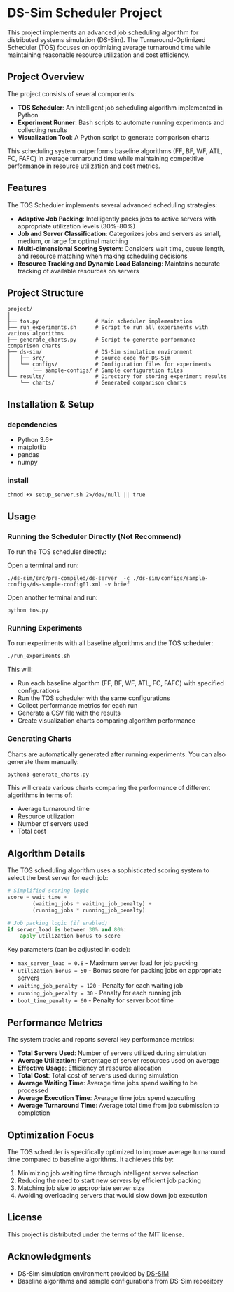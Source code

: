 # DS-Sim Scheduler Project

This project implements an advanced job scheduling algorithm for distributed systems simulation (DS-Sim). The Turnaround-Optimized Scheduler (TOS) focuses on optimizing average turnaround time while maintaining reasonable resource utilization and cost efficiency.

## Project Overview

The project consists of several components:
- **TOS Scheduler**: An intelligent job scheduling algorithm implemented in Python
- **Experiment Runner**: Bash scripts to automate running experiments and collecting results
- **Visualization Tool**: A Python script to generate comparison charts

This scheduling system outperforms baseline algorithms (FF, BF, WF, ATL, FC, FAFC) in average turnaround time while maintaining competitive performance in resource utilization and cost metrics.

## Features

The TOS Scheduler implements several advanced scheduling strategies:

- **Adaptive Job Packing**: Intelligently packs jobs to active servers with appropriate utilization levels (30%-80%)
- **Job and Server Classification**: Categorizes jobs and servers as small, medium, or large for optimal matching
- **Multi-dimensional Scoring System**: Considers wait time, queue length, and resource matching when making scheduling decisions
- **Resource Tracking and Dynamic Load Balancing**: Maintains accurate tracking of available resources on servers

## Project Structure

```
project/
│
├── tos.py                  # Main scheduler implementation
├── run_experiments.sh      # Script to run all experiments with various algorithms
├── generate_charts.py      # Script to generate performance comparison charts
├── ds-sim/                 # DS-Sim simulation environment
│   ├── src/                # Source code for DS-Sim
│   └── configs/            # Configuration files for experiments
│       └── sample-configs/ # Sample configuration files
└── results/                # Directory for storing experiment results
    └── charts/             # Generated comparison charts
```

## Installation & Setup

### dependencies

- Python 3.6+
- matplotlib
- pandas
- numpy

### install
```
chmod +x setup_server.sh 2>/dev/null || true
```
## Usage

### Running the Scheduler Directly (Not Recommend)

To run the TOS scheduler directly:

Open a terminal and run:

```
./ds-sim/src/pre-compiled/ds-server  -c ./ds-sim/configs/sample-configs/ds-sample-config01.xml -v brief
```

Open another terminal and run:
```
python tos.py
```

### Running Experiments

To run experiments with all baseline algorithms and the TOS scheduler:

```bash
./run_experiments.sh
```

This will:
- Run each baseline algorithm (FF, BF, WF, ATL, FC, FAFC) with specified configurations
- Run the TOS scheduler with the same configurations
- Collect performance metrics for each run
- Generate a CSV file with the results
- Create visualization charts comparing algorithm performance

### Generating Charts

Charts are automatically generated after running experiments. You can also generate them manually:

```bash
python3 generate_charts.py
```

This will create various charts comparing the performance of different algorithms in terms of:
- Average turnaround time
- Resource utilization
- Number of servers used
- Total cost

## Algorithm Details

The TOS scheduling algorithm uses a sophisticated scoring system to select the best server for each job:

```python
# Simplified scoring logic
score = wait_time + 
        (waiting_jobs * waiting_job_penalty) + 
        (running_jobs * running_job_penalty)

# Job packing logic (if enabled)
if server_load is between 30% and 80%:
    apply utilization bonus to score
```

Key parameters (can be adjusted in code):
- `max_server_load = 0.8` - Maximum server load for job packing
- `utilization_bonus = 50` - Bonus score for packing jobs on appropriate servers
- `waiting_job_penalty = 120` - Penalty for each waiting job
- `running_job_penalty = 30` - Penalty for each running job
- `boot_time_penalty = 60` - Penalty for server boot time

## Performance Metrics

The system tracks and reports several key performance metrics:

- **Total Servers Used**: Number of servers utilized during simulation
- **Average Utilization**: Percentage of server resources used on average
- **Effective Usage**: Efficiency of resource allocation
- **Total Cost**: Total cost of servers used during simulation
- **Average Waiting Time**: Average time jobs spend waiting to be processed
- **Average Execution Time**: Average time jobs spend executing
- **Average Turnaround Time**: Average total time from job submission to completion

## Optimization Focus

The TOS scheduler is specifically optimized to improve average turnaround time compared to baseline algorithms. It achieves this by:

1. Minimizing job waiting time through intelligent server selection
2. Reducing the need to start new servers by efficient job packing
3. Matching job size to appropriate server size
4. Avoiding overloading servers that would slow down job execution

## License

This project is distributed under the terms of the MIT license.

## Acknowledgments

- DS-Sim simulation environment provided by [DS-SIM](https://github.com/distsys-MQ/ds-sim)
- Baseline algorithms and sample configurations from DS-Sim repository
